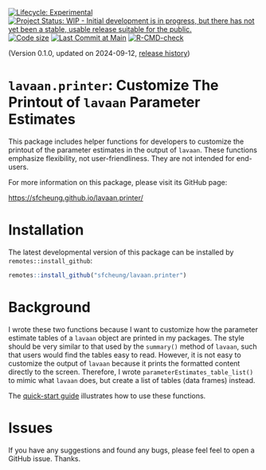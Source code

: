 <!-- badges: start -->
[![Lifecycle: Experimental](https://img.shields.io/badge/lifecycle-experimental-orange.svg)](https://lifecycle.r-lib.org/articles/stages.html#experimental)
[![Project Status: WIP - Initial development is in progress, but there has not yet been a stable, usable release suitable for the public.](https://www.repostatus.org/badges/latest/wip.svg)](https://www.repostatus.org/#wip)
[![Code size](https://img.shields.io/github/languages/code-size/sfcheung/lavaan.printer.svg)](https://github.com/sfcheung/lavaan.printer)
[![Last Commit at Main](https://img.shields.io/github/last-commit/sfcheung/lavaan.printer.svg)](https://github.com/sfcheung/lavaan.printer/commits/main)
[![R-CMD-check](https://github.com/sfcheung/lavaan.printer/actions/workflows/R-CMD-check.yaml/badge.svg)](https://github.com/sfcheung/lavaan.printer/actions/workflows/R-CMD-check.yaml)
<!-- badges: end -->

(Version 0.1.0, updated on 2024-09-12, [release history](https://sfcheung.github.io/lavaan.printer/news/index.html))

# `lavaan.printer`: Customize The Printout of `lavaan` Parameter Estimates

This package includes helper functions
for developers to customize the printout
of the parameter estimates in the output
of `lavaan`. These functions emphasize
flexibility, not user-friendliness. They
are not intended for end-users.

For more information on this package,
please visit its GitHub page:

https://sfcheung.github.io/lavaan.printer/

# Installation

The latest developmental version of this
package can be installed by `remotes::install_github`:

```r
remotes::install_github("sfcheung/lavaan.printer")
```

# Background

I wrote these two functions because I
want to customize how the parameter estimate
tables of a `lavaan` object are printed
in my packages. The style should be very
similar to that
used by the `summary()` method of `lavaan`,
such that users would find the tables
easy to read. However, it is not easy to
customize the output of `lavaan` because
it prints the formatted content directly
to the screen. Therefore, I wrote
`parameterEstimates_table_list()`
to mimic what `lavaan` does, but create
a list of tables (data frames) instead.

The [quick-start guide](https://sfcheung.github.io/lavaan.printer/articles/lavaan.printer.html)
illustrates how to use these functions.

# Issues

If you have any suggestions and found
any bugs, please feel feel to open a
GitHub issue. Thanks.